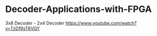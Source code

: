 # Decoder-Applications-with-FPGA
3x8 Decoder - 2x4 Decoder
https://www.youtube.com/watch?v=TzDf9sT6VQY

